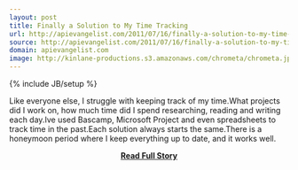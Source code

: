 ```yaml
---
layout: post
title: Finally a Solution to My Time Tracking
url: http://apievangelist.com/2011/07/16/finally-a-solution-to-my-time-tracking/
source: http://apievangelist.com/2011/07/16/finally-a-solution-to-my-time-tracking/
domain: apievangelist.com
image: http://kinlane-productions.s3.amazonaws.com/chrometa/chrometa.jpg
---
```

{% include JB/setup %}<p>Like everyone else, I struggle with keeping track of my time.What projects did I work on, how much time did I spend researching, reading and writing each day.Ive used Bascamp, Microsoft Project and even spreadsheets to track time in the past.Each solution always starts the same.There is a honeymoon period where I keep everything up to date, and it works well.</p>
<center><p><a href="http://apievangelist.com/2011/07/16/finally-a-solution-to-my-time-tracking/" style='padding:25px; font-sze:18px; font-weight: bold;'>Read Full Story</a></p></center>
